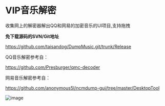 # VIP音乐解密
收集网上的解密器解出QQ和网易的加密音乐的UI项目,支持拖拽


__免下载源码的SVN/Git地址__

https://github.com/taisandog/DumpMusic.git/trunk/Release


QQ音乐解密参考自：

https://github.com/Presburger/qmc-decoder

网易音乐解密参考自：

https://github.com/anonymous5l/ncmdump-gui/tree/master/DesktopTool


![image](https://github.com/taisandog/DumpMusic/raw/master/into.png)
